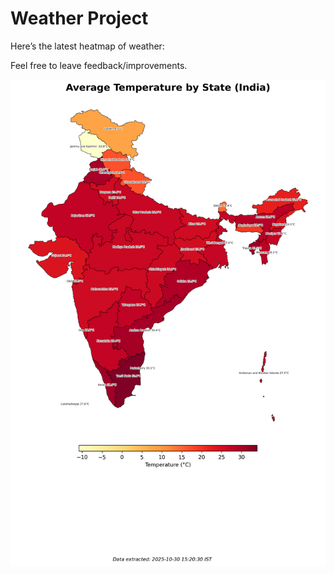 # Weather Project

Here’s the latest heatmap of weather:

Feel free to leave feedback/improvements.

![India Heatmap](docs/assets/india_heatmap.png?v=0334E9)
